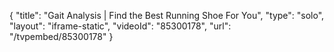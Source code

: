 {
    "title": "Gait Analysis | Find the Best Running Shoe For You",
    "type": "solo",
    "layout": "iframe-static",
    "videoId": "85300178",
    "url": "\/tvpembed\/85300178"
}